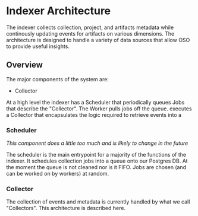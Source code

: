 # Indexer Architecture

The indexer collects collection, project, and artifacts metadata while
continously updating events for artifacts on various dimensions. The
architecture is designed to handle a variety of data sources that allow OSO to
provide useful insights.

## Overview

The major components of the system are:

- Collector

At a high level the indexer has a Scheduler that periodically queues Jobs that
describe the "Collector". The Worker pulls jobs off the queue. executes a Collector
that encapsulates the logic required to retrieve events into a

### Scheduler

_This component does a little too much and is likely to change in the future_

The scheduler is the main entrypoint for a majority of the functions of the
indexer. It schedules collection jobs into a queue onto our Postgres DB. At the
moment the queue is not cleaned nor is it FIFO. Jobs are chosen (and can be
worked on by workers) at random.

### Collector

The collection of events and metadata is currently handled by what we call "Collectors". This
architecture is described here.
